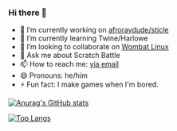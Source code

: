 ### Hi there 👋

<!--
**afroraydude/afroraydude** is a ✨ _special_ ✨ repository because its `README.md` (this file) appears on your GitHub profile.

- 🤔 I’m looking for help with ...
-->

- 🔭 I’m currently working on [afroraydude/sticle](https://github.com/afroraydude/sticle)
- 🌱 I’m currently learning Twine/Harlowe
- 👯 I’m looking to collaborate on [Wombat Linux](https://wombatlinux.org)
- 💬 Ask me about Scratch Battle
- 📫 How to reach me: [via email](mailto:afroraydude@protonmail.org)
- 😄 Pronouns: he/him
- ⚡ Fun fact: I make games when I'm bored.

[![Anurag's GitHub stats](https://github-readme-stats.vercel.app/api?username=afroraydude&count_private=true&show_icons=true&theme=radical)](https://github.com/anuraghazra/github-readme-stats)

[![Top Langs](https://github-readme-stats.vercel.app/api/top-langs/?username=afroraydude&theme=radical&hide=HTML,ShaderLab,HLSL)](https://github.com/anuraghazra/github-readme-stats)
